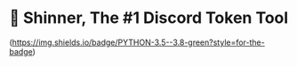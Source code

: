# 👹 Shinner, The #1 Discord Token Tool
(https://img.shields.io/badge/PYTHON-3.5--3.8-green?style=for-the-badge)
